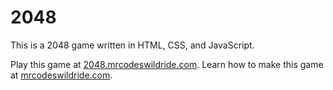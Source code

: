 # 2048

This is a 2048 game written in HTML, CSS, and JavaScript.

Play this game at [2048.mrcodeswildride.com](https://2048.mrcodeswildride.com/).
Learn how to make this game at [mrcodeswildride.com](https://www.mrcodeswildride.com/).